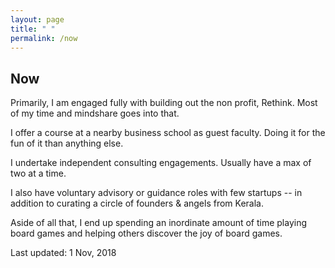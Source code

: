 ```yaml
---
layout: page
title: " "
permalink: /now
---
```


## Now

Primarily, I am engaged fully with building out the non profit, Rethink. Most of my time and mindshare goes into that. 

I offer a course at a nearby business school as guest faculty. Doing it for the fun of it than anything else. 

I undertake independent consulting engagements. Usually have a max of two at a time. 

I also have voluntary advisory or guidance roles with few startups -- in addition to curating a circle of founders & angels from Kerala. 

Aside of all that, I end up spending an inordinate amount of time playing board games and helping others discover the joy of board games.

Last updated: 1 Nov, 2018
